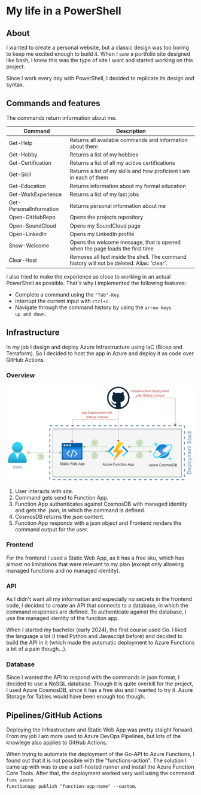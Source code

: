 # My life in a PowerShell

## About
I wanted to create a personal website, but a classic design was too boring to keep me excited enough to build it. When I saw a portfolio site designed like bash, I knew this was the type of site I want and started working on this project.

Since I work every day with PowerShell, I decided to replicate its design and syntax.

## Commands and features

The commands return information about me. 

| Command | Description |
|---------|-------------|
|Get-Help | Returns all available commands and information about them |
|Get-Hobby| Returns a list of my hobbies |
|Get-Certification| Returns a list of all my acitive certifications|
|Get-Skill| Returns a list of my skills and how proficient I am in each of them|
| Get-Education| Returns information about my formal education|
| Get-WorkExperience| Returns a list of my last jobs|
| Get-PersonalInformation | Returns personal information about me |
| Open-GitHubRepo | Opens the projects repository |
| Open-SoundCloud | Opens my SoundCloud page |
| Open-LinkedIn | Opens my LinkedIn profile |
| Show-Welcome | Opens the welcome message, that is opened when the page loads the first time |
| Clear-Host | Removes all text inside the shell. The command history will not be deleted. Alias: 'clear'. |

I also tried to make the experience as close to working in an actual PowerShell as possible. That's why I implemented the following features:

- Complete a command using the <code>"Tab"-Key</code>.
- Interrupt the current input with <code>ctrl+c</code>.
- Navigate through the command history by using the <code>arrow keys up and down</code>.

## Infrastructure

In my job I design and deploy Azure Infrastructure using IaC (Bicep and Terraform). So I decided to host the app in Azure and deploy it as code over GitHub Actions.



### Overview

<p align="center">
  <img src="readme_files/infrastructure.png" />
</p>
<!-- 
![infrastructure_overview](readme_files/infrastructure.png) -->

1. User interacts with site.
2. Command gets send to Function App.
3. Function App authenticates against CosmosDB with managed identity and gets the .json, in which the command is defined.
4. CosmosDB returns the json content.
5. Function App responds with a json object and Frontend renders the command output for the user.

### Frontend
For the frontend I used a Static Web App, as it has a free sku, which has almost no limitations that were relevant to my plan (except only allowing managed functions and no managed identity).

### API
As I didn't want all my information and especially no secrets in the frontend code, I decided to create an API that connects to a database, in which the command responses are defined. To authenticate against the database, I use the managed identity of the function app.

When I started my bachelor (early 2024), the first course used Go. I liked the language a lot (I tried Python and Javascript before) and decided to build the API in it (which made the automatic deployment to Azure Functions a bit of a pain though...).

### Database
Since I wanted the API to respond with the commands in json format, I decided to use a NoSQL database. Though it is quite overkill for the project, I used Azure CosmosDB, since it has a free sku and I wanted to try it. Azure Storage for Tables would have been enough too though.

## Pipelines/GitHub Actions

Deploying the Infrastructure and Static Web App was pretty staight forward. From my job I am more used to Azure DevOps Pipelines, but lots of the knowlege also applies to GitHub Actions.

When trying to automate the deployment of the Go-API to Azure Functions, I found out that it is not possible with the "functions-action". The solution I came up with was to use a self-hosted runner and install the Azure Function Core Tools. After that, the deployment worked very well using the command <code> func azure functionapp publish "function-app-name" --custom</code>.


